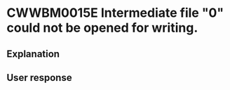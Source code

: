 # CWWBM0015E Intermediate file "0" could not be opened for writing.

## Explanation

## User response